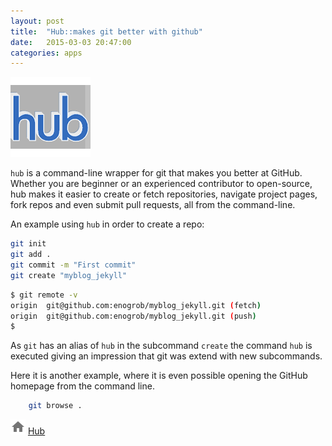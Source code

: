 ```yaml
---
layout: post
title:  "Hub::makes git better with github"
date:   2015-03-03 20:47:00
categories: apps
---
```

![Hub Logo](/assets/hub.png)

`hub` is a command-line wrapper for git that makes you better at GitHub. Whether you are beginner or an experienced contributor to open-source, hub makes it easier to create or fetch repositories, navigate project pages, fork repos and even submit pull requests, all from the command-line.

An example using `hub` in order to create a repo:

```bash
git init
git add .
git commit -m "First commit"
git create "myblog_jekyll"
```
```bash
$ git remote -v
origin  git@github.com:enogrob/myblog_jekyll.git (fetch)
origin  git@github.com:enogrob/myblog_jekyll.git (push)
$ 
```

As `git` has an alias of `hub` in the subcommand `create` the command `hub` is executed giving an impression that git was extend with new subcommands.

Here it is another example, where it is even possible opening the GitHub homepage from the command line.
```bash
    git browse .
```

![Home Logo](/assets/home1.png) [Hub](https://hub.github.com)

